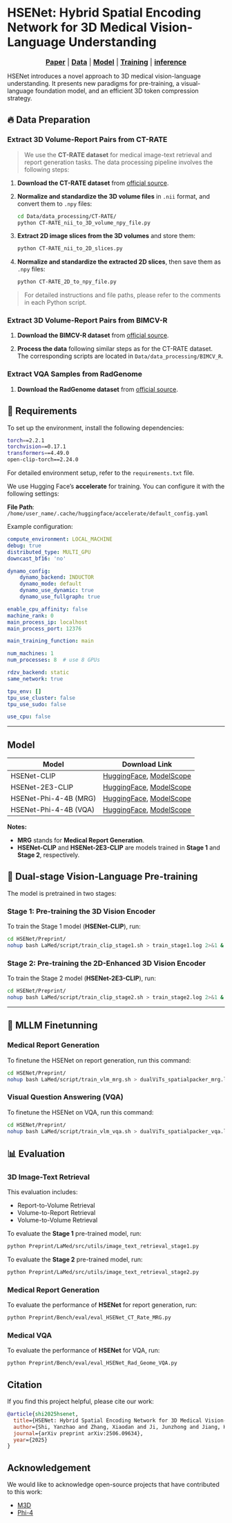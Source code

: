 # HSENet: Hybrid Spatial Encoding Network for 3D Medical Vision-Language Understanding

<font size=3><div align='center' > <a href=https://arxiv.org/abs/2506.09634>**Paper**</a> | [**Data**](#data) | [**Model**](#model) | [**Training**](#training) | [**inference**](#inference)</div></font>

HSENet introduces a novel approach to 3D medical vision-language understanding. It presents new paradigms for pre-training, a visual-language foundation model, and an efficient 3D token compression strategy.

## 🔥 Data Preparation

### Extract 3D Volume-Report Pairs from CT-RATE

> We use the **CT-RATE dataset** for medical image-text retrieval and report generation tasks. The data processing pipeline involves the following steps:

1. **Download the CT-RATE dataset** from [official source](https://huggingface.co/datasets/ibrahimhamamci/CT-RATE).

2. **Normalize and standardize the 3D volume files** in `.nii` format, and convert them to `.npy` files:

   ```bash
   cd Data/data_processing/CT-RATE/
   python CT-RATE_nii_to_3D_volume_npy_file.py
   ```

3. **Extract 2D image slices from the 3D volumes** and store them:

   ```bash
   python CT-RATE_nii_to_2D_slices.py
   ```

4. **Normalize and standardize the extracted 2D slices**, then save them as `.npy` files:

   ```bash
   python CT-RATE_2D_to_npy_file.py
   ```

> For detailed instructions and file paths, please refer to the comments in each Python script.

### Extract 3D Volume-Report Pairs from BIMCV-R

1. **Download the BIMCV-R dataset** from [official source](https://huggingface.co/datasets/cyd0806/BIMCV-R).

2. **Process the data** following similar steps as for the CT-RATE dataset. The corresponding scripts are located in `Data/data_processing/BIMCV_R`.

### Extract VQA Samples from RadGenome

1. **Download the RadGenome dataset** from [official source](https://huggingface.co/datasets/RadGenome/RadGenome-ChestCT).

## 🔧 Requirements

To set up the environment, install the following dependencies:

```bash
torch==2.2.1
torchvision==0.17.1
transformers==4.49.0
open-clip-torch==2.24.0
```

For detailed environment setup, refer to the `requirements.txt` file.

We use Hugging Face’s **accelerate** for training. You can configure it with the following settings:

**File Path**:
`/home/user_name/.cache/huggingface/accelerate/default_config.yaml`

Example configuration:

```yaml
compute_environment: LOCAL_MACHINE
debug: true
distributed_type: MULTI_GPU
downcast_bf16: 'no'

dynamo_config:
    dynamo_backend: INDUCTOR
    dynamo_mode: default
    dynamo_use_dynamic: true
    dynamo_use_fullgraph: true

enable_cpu_affinity: false
machine_rank: 0
main_process_ip: localhost
main_process_port: 12376

main_training_function: main

num_machines: 1
num_processes: 8  # use 8 GPUs

rdzv_backend: static
same_network: true

tpu_env: []
tpu_use_cluster: false
tpu_use_sudo: false

use_cpu: false
```

---

## Model

| Model    | Download Link                                                                                                                                 |
|----------|-----------------------------------------------------------------------------------------------------------------------------------------------|
| HSENet-CLIP | [HuggingFace](), [ModelScope]()    |
| HSENet-2E3-CLIP | [HuggingFace](), [ModelScope]()    |
| HSENet-Phi-4-4B (MRG) | [HuggingFace](), [ModelScope]()|
| HSENet-Phi-4-4B (VQA) | [HuggingFace](), [ModelScope]()|

**Notes:**

* **MRG** stands for **Medical Report Generation**.
* **HSENet-CLIP** and **HSENet-2E3-CLIP** are models trained in **Stage 1** and **Stage 2**, respectively.

## 🚀 Dual-stage Vision-Language Pre-training

The model is pretrained in two stages:

### Stage 1: Pre-training the 3D Vision Encoder

To train the Stage 1 model (**HSENet-CLIP**), run:

```bash
cd HSENet/Preprint/
nohup bash LaMed/script/train_clip_stage1.sh > train_stage1.log 2>&1 &
```

### Stage 2: Pre-training the 2D-Enhanced 3D Vision Encoder


To train the Stage 2 model (**HSENet-2E3-CLIP**), run:


```bash
cd HSENet/Preprint/
nohup bash LaMed/script/train_clip_stage2.sh > train_stage2.log 2>&1 &
```

---

## 🚀 MLLM Finetunning

### Medical Report Generation

To finetune the HSENet on report generation, run this command:

```bash
cd HSENet/Preprint/
nohup bash LaMed/script/train_vlm_mrg.sh > dualViTs_spatialpacker_mrg.log 2>&1 &
```

### Visual Question Answering (VQA)

To finetune the HSENet on VQA, run this command:

```bash
cd HSENet/Preprint/
nohup bash LaMed/script/train_vlm_vqa.sh > dualViTs_spatialpacker_vqa.log 2>&1 &
```

## 📊 Evaluation

### 3D Image-Text Retrieval

This evaluation includes:

* Report-to-Volume Retrieval
* Volume-to-Report Retrieval
* Volume-to-Volume Retrieval

To evaluate the **Stage 1** pre-trained model, run:

```bash
python Preprint/LaMed/src/utils/image_text_retrieval_stage1.py
```

To evaluate the **Stage 2** pre-trained model, run:

```bash
python Preprint/LaMed/src/utils/image_text_retrieval_stage2.py
```

### Medical Report Generation

To evaluate the performance of **HSENet** for report generation, run:

```bash
python Preprint/Bench/eval/eval_HSENet_CT_Rate_MRG.py
```

### Medical VQA

To evaluate the performance of **HSENet** for VQA, run:

```bash
python Preprint/Bench/eval/eval_HSENet_Rad_Geome_VQA.py
```

## Citation

If you find this project helpful, please cite our work:

```BibTeX
@article{shi2025hsenet,
  title={HSENet: Hybrid Spatial Encoding Network for 3D Medical Vision-Language Understanding},
  author={Shi, Yanzhao and Zhang, Xiaodan and Ji, Junzhong and Jiang, Haoning and Zheng, Chengxin and Wang, Yinong and Qu, Liangqiong},
  journal={arXiv preprint arXiv:2506.09634},
  year={2025}
}
```

## Acknowledgement

We would like to acknowledge open-source projects that have contributed to this work:

* [M3D](https://github.com/BAAI-DCAI/M3D)
* [Phi-4](https://huggingface.co/spaces/microsoft/phi-4-mini)